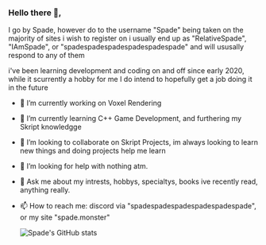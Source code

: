 ### Hello there 👋,
I go by Spade, however do to the username "Spade" being taken on the majority of sites i wish to register on i usually end up as "RelativeSpade", "IAmSpade", or "spadespadespadespadespadespade" and will ususally respond to any of them

i've been learning development and coding on and off since early 2020, while it scurrently a hobby for me I do intend to hopefully get a job doing it in the future

- 🔭 I’m currently working on Voxel Rendering
- 🌱 I’m currently learning C++ Game Development, and furthering my Skript knowledgge
- 👯 I’m looking to collaborate on Skript Projects, im always looking to learn new things and doing projects help me learn
- 🤔 I’m looking for help with nothing atm.
- 💬 Ask me about my intrests, hobbys, specialtys, books ive recently read, anything really.
- 📫 How to reach me: discord via "spadespadespadespadespadespade", or my site "spade.monster"

  ![Spade's GitHub stats](https://github-readme-stats.vercel.app/api?username=RelativeSpade&show_icons=true&theme=dark)

